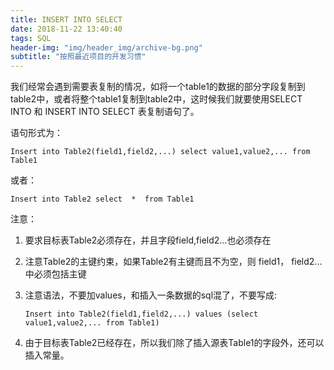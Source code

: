 ```yaml
---
title: INSERT INTO SELECT
date: 2018-11-22 13:40:40
tags: SQL
header-img: "img/header_img/archive-bg.png"
subtitle: "按照最近项目的开发习惯"
---
```



我们经常会遇到需要表复制的情况，如将一个table1的数据的部分字段复制到table2中，或者将整个table1复制到table2中，这时候我们就要使用SELECT INTO 和 INSERT INTO SELECT 表复制语句了。

语句形式为：

`Insert into Table2(field1,field2,...) select value1,value2,... from Table1`

或者：

`Insert into Table2 select  *  from Table1`

注意：
1. 要求目标表Table2必须存在，并且字段field,field2...也必须存在

2. 注意Table2的主键约束，如果Table2有主键而且不为空，则 field1， field2...中必须包括主键

3. 注意语法，不要加values，和插入一条数据的sql混了，不要写成:

	`Insert into Table2(field1,field2,...) values (select value1,value2,... from Table1)`
4. 由于目标表Table2已经存在，所以我们除了插入源表Table1的字段外，还可以插入常量。


